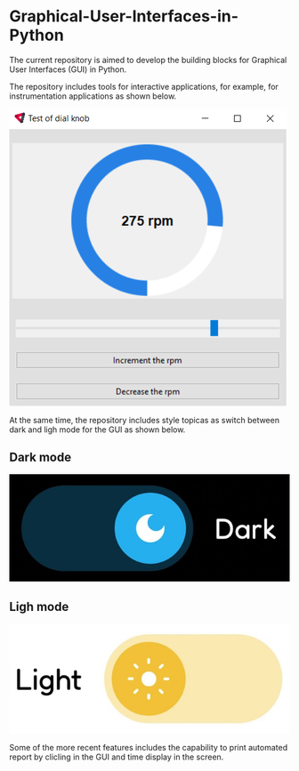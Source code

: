 # Graphical-User-Interfaces-in-Python

The current repository is aimed to develop the building blocks for Graphical User Interfaces (GUI) in Python.

The repository includes tools for interactive applications, for example, for instrumentation applications as shown below.

![alt text](https://github.com/renecartaya/Graphical-User-Interfaces-in-Python/blob/main/Images/Knob_control.png)

At the same time, the repository includes style topicas as switch between dark and ligh mode for the GUI as shown below.

## Dark mode

![alt text](https://github.com/renecartaya/Graphical-User-Interfaces-in-Python/blob/main/Images/Dark_mode.png)

## Ligh mode

![alt text](https://github.com/renecartaya/Graphical-User-Interfaces-in-Python/blob/main/Images/Light_mode.png)

Some of the more recent features includes the capability to print automated report by clicling in the GUI and time display in the screen.

